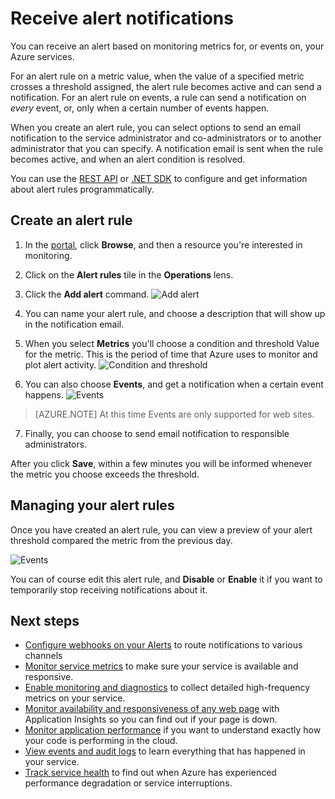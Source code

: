 <properties 
	pageTitle="Receive alert notifications" 
	description="Be notified when alert rules conditions are met." 
	authors="stepsic-microsoft-com" 
	manager="ronmart" 
	editor="" 
	services="azure-portal" 
	documentationCenter="na"/>

<tags
	ms.service="azure-portal"
	ms.date="09/08/2015"
	wacn.date=""/>

# Receive alert notifications

You can receive an alert based on monitoring metrics for, or events on, your Azure services. 

For an alert rule on a metric value, when the value of a specified metric crosses a threshold assigned, the alert rule becomes active and can send a notification. For an alert rule on events, a rule can send a notification on *every* event, or, only when a certain number of events happen.

When you create an alert rule, you can select options to send an email notification to the service administrator and co-administrators or to another administrator that you can specify. A notification email is sent when the rule becomes active, and when an alert condition is resolved.

You can use the [REST API](https://msdn.microsoft.com/zh-cn/library/azure/dn931945.aspx) or [.NET SDK](https://www.nuget.org/packages/Microsoft.Azure.Insights/) to configure and get information about alert rules programmatically.

## Create an alert rule

1. In the [portal](https://manage.windowsazure.cn/), click **Browse**, and then a resource you're interested in monitoring.

2. Click on the  **Alert rules** tile in the **Operations** lens.

3. Click the **Add alert** command.
    ![Add alert](./media/insights-receive-alert-notifications/Insights_AddAlert.png)

4. You can name your alert rule, and choose a description that will show up in the notification email.

5. When you select **Metrics** you'll choose a condition and threshold Value for the metric. This is the period of time that Azure uses to monitor and plot alert activity.
    ![Condition and threshold](./media/insights-receive-alert-notifications/Insights_ConditionAndThreshold.png)

6. You can also choose **Events**, and get a notification when a certain event happens. 
    ![Events](./media/insights-receive-alert-notifications/Insights_Events.png)
    
>[AZURE.NOTE] At this time Events are only supported for web sites. 

7. Finally, you can choose to send email notification to responsible administrators.

After you click **Save**, within a few minutes you will be informed whenever the metric you choose exceeds the threshold. 

## Managing your alert rules

Once you have created an alert rule, you can view  a preview of your alert threshold compared the metric from the previous day. 

![Events](./media/insights-receive-alert-notifications/Insights_EditAlert.png)


You can of course edit this alert rule, and **Disable** or **Enable** it if you want to temporarily stop receiving notifications about it. 

## Next steps

* [Configure webhooks on your Alerts](/documentation/articles/insights-webhooks-alerts) to route notifications to various channels
* [Monitor service metrics](/documentation/articles/insights-how-to-customize-monitoring) to make sure your service is available and responsive.
* [Enable monitoring and diagnostics](/documentation/articles/insights-how-to-use-diagnostics) to collect detailed high-frequency metrics on your service.
* [Monitor availability and responsiveness of any web page](/documentation/articles/app-insights-monitor-web-app-availability) with Application Insights so you can find out if your page is down.
* [Monitor application performance](/documentation/articles/insights-perf-analytics) if you want to understand exactly how your code is performing in the cloud.
* [View events and audit logs](/documentation/articles/insights-debugging-with-events) to learn everything that has happened in your service.
* [Track service health](/documentation/articles/insights-service-health) to find out when Azure has experienced performance degradation or service interruptions.
 
